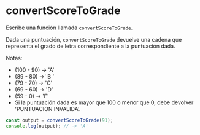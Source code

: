 # convertScoreToGrade

Escribe una función llamada `convertScoreToGrade`.

Dada una puntuación, `convertScoreToGrade` devuelve una cadena que representa el
grado de letra correspondiente a la puntuación dada.

Notas:

- (100 - 90) -> 'A'
- (89 - 80) ->' B '
- (79 - 70) -> 'C'
- (69 - 60) -> 'D'
- (59 - 0) -> 'F'
- Si la puntuación dada es mayor que 100 o menor que 0, debe devolver
  'PUNTUACION INVALIDA'.

```js
const output = convertScoreToGrade(91);
console.log(output); // -> 'A'
```
